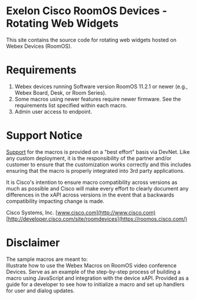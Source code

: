 # Exelon Cisco RoomOS Devices - Rotating Web Widgets
This site contains the source code for rotating web widgets hosted on Webex Devices (RoomOS).

# Requirements
1.  Webex devices running Software version RoomOS 11.2.1 or newer (e.g., Webex Board, Desk, or Room Series).  
2.  Some macros using newer features require newer firmware. See the requirements list specified within each macro.  
3.  Admin user access to endpoint.

# Support Notice
[Support](https://developer.cisco.com/site/support/) for the macros is provided on a "best effort" basis via DevNet. Like any custom deployment, it is the responsibility of the partner and/or customer to ensure that the customization works correctly and this includes ensuring that the macro is properly integrated into 3rd party applications.

It is Cisco's intention to ensure macro compatibility across versions as much as possible and Cisco will make every effort to clearly document any differences in the xAPI across versions in the event that a backwards compatibility impacting change is made.

Cisco Systems, Inc.
[www.cisco.com](http://www.cisco.com)
[http://developer.cisco.com/site/roomdevices](https://roomos.cisco.com/)

# Disclaimer  
The sample macros are meant to:  
Illustrate how to use the Webex Macros on RoomOS video conference Devices.
Serve as an example of the step-by-step process of building a macro using JavaScript and integration with the device xAPI.
Provided as a guide for a developer to see how to initialize a macro and set up handlers for user and dialog updates.
